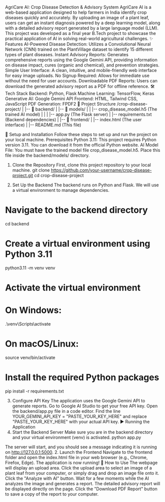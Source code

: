 AgriCare AI: Crop Disease Detection & Advisory System
AgriCare AI is a web-based application designed to help farmers in India identify crop diseases quickly and accurately. By uploading an image of a plant leaf, users can get an instant diagnosis powered by a deep learning model, along with a detailed advisory report generated by a large language model (LLM).
This project was developed as a final year B.Tech project to showcase the practical application of AI in solving real-world agricultural challenges.
✨ Features
AI-Powered Disease Detection: Utilizes a Convolutional Neural Network (CNN) trained on the PlantVillage dataset to identify 15 different types of plant diseases.
Instant Advisory Reports: Generates comprehensive reports using the Google Gemini API, providing information on disease impact, cures (organic and chemical), and prevention strategies.
Simple User Interface: A clean, intuitive, and mobile-friendly web interface for easy image uploads.
No Signup Required: Allows for immediate use without the need for user accounts.
Downloadable PDF Reports: Users can download the generated advisory report as a PDF for offline reference.
🛠️ Tech Stack
Backend: Python, Flask
Machine Learning: TensorFlow, Keras
Generative AI: Google Gemini API
Frontend: HTML, Tailwind CSS, JavaScript
PDF Generation: FPDF2
📂 Project Structure
/crop-disease-project/
|
|-- 📂 backend/
|   |-- 📂 models/
|   |   |-- crop_disease_model.h5  (The trained AI model)
|   |
|   |-- app.py                   (The Flask server)
|   |-- requirements.txt         (Backend dependencies)
|
|-- 📂 frontend/
|   |-- index.html               (The user interface)
|
|-- README.md                    (This file)


🚀 Setup and Installation
Follow these steps to set up and run the project on your local machine.
Prerequisites
Python 3.11: This project requires Python version 3.11. You can download it from the official Python website.
AI Model File: You must have the trained model file crop_disease_model.h5. Place this file inside the backend/models/ directory.
1. Clone the Repository
First, clone this project repository to your local machine.
git clone https://github.com/your-username/crop-disease-project.git
cd crop-disease-project


2. Set Up the Backend
The backend runs on Python and Flask. We will use a virtual environment to manage dependencies.
# Navigate to the backend directory
cd backend

# Create a virtual environment using Python 3.11
python3.11 -m venv venv

# Activate the virtual environment
# On Windows:
.\venv\Scripts\activate
# On macOS/Linux:
source venv/bin/activate

# Install the required Python packages
pip install -r requirements.txt


3. Configure API Key
The application uses the Google Gemini API to generate reports.
Go to Google AI Studio to get your free API key.
Open the backend/app.py file in a code editor.
Find the line YOUR_GEMINI_API_KEY = "PASTE_YOUR_KEY_HERE" and replace "PASTE_YOUR_KEY_HERE" with your actual API key.
▶️ Running the Application
1. Start the Backend Server
Make sure you are in the backend directory and your virtual environment (venv) is activated.
python app.py


The server will start, and you should see a message indicating it is running on http://127.0.0.1:5000.
2. Launch the Frontend
Navigate to the frontend folder and open the index.html file in your web browser (e.g., Chrome, Firefox, Edge).
The application is now running!
📖 How to Use
The webpage will display an upload area.
Click the upload area to select an image of a plant leaf from your computer, or simply drag and drop an image file onto it.
Click the "Analyze with AI" button.
Wait for a few moments while the AI analyzes the image and generates a report.
The detailed advisory report will be displayed directly on the page.
Click the "Download PDF Report" button to save a copy of the report to your computer.
